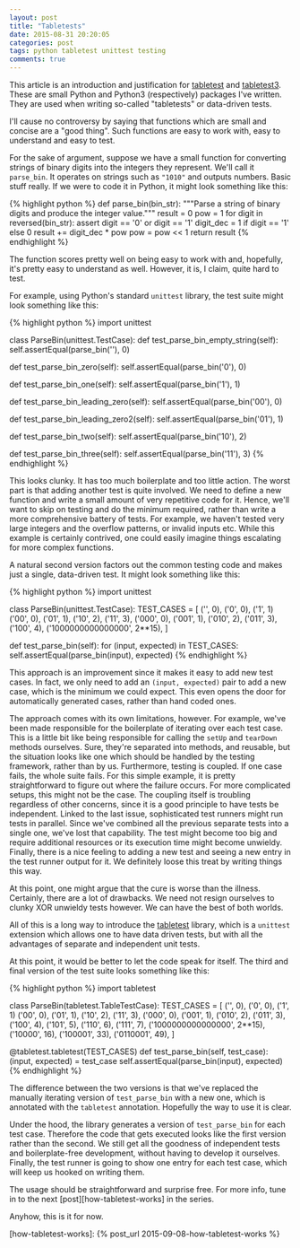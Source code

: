 ```yaml
---
layout: post
title: "Tabletests"
date: 2015-08-31 20:20:05
categories: post
tags: python tabletest unittest testing
comments: true
---
```

This article is an introduction and justification for [tabletest][tabletest] and [tabletest3][tabletest3]. These are small Python and Python3 (respectively) packages I've written. They are used when writing so-called "tabletests" or data-driven tests.

I'll cause no controversy by saying that functions which are small and concise are a "good thing". Such functions are easy to work with, easy to understand and easy to test.

For the sake of argument, suppose we have a small function for converting strings of binary digits into the integers they represent. We'll call it `parse_bin`. It operates on strings such as `"1010"` and outputs numbers. Basic stuff really. If we were to code it in Python, it might look something like this:

{% highlight python %}
def parse_bin(bin_str):
  """Parse a string of binary digits and produce the integer value."""
  result = 0
  pow = 1
  for digit in reversed(bin_str):
    assert digit == '0' or digit == '1'
    digit_dec = 1 if digit == '1' else 0
    result += digit_dec * pow
    pow = pow << 1
  return result
{% endhighlight %}

The function scores pretty well on being easy to work with and, hopefully, it's pretty easy to understand as well. However, it is, I claim, quite hard to test.

For example, using Python's standard `unittest` library, the test suite might look something like this:

{% highlight python %}
import unittest

class ParseBin(unittest.TestCase):
  def test_parse_bin_empty_string(self):
    self.assertEqual(parse_bin(''), 0)

  def test_parse_bin_zero(self):
    self.assertEqual(parse_bin('0'), 0)

  def test_parse_bin_one(self):
    self.assertEqual(parse_bin('1'), 1)

  def test_parse_bin_leading_zero(self):
    self.assertEqual(parse_bin('00'), 0)

  def test_parse_bin_leading_zero2(self):
    self.assertEqual(parse_bin('01'), 1)

  def test_parse_bin_two(self):
    self.assertEqual(parse_bin('10'), 2)

  def test_parse_bin_three(self):
    self.assertEqual(parse_bin('11'), 3)
{% endhighlight %}

This looks clunky. It has too much boilerplate and too little action. The worst part is that adding another test is quite involved. We need to define a new function and write a small amount of very repetitive code for it. Hence, we'll want to skip on testing and do the minimum required, rather than write a more comprehensive battery of tests. For example, we haven't tested very large integers and the overflow patterns, or invalid inputs etc. While this example is certainly contrived, one could easily imagine things escalating for more complex functions.

A natural second version factors out the common testing code and makes just a single, data-driven test. It might look something like this:

{% highlight python %}
import unittest

class ParseBin(unittest.TestCase):
  TEST_CASES = [
    ('', 0),
    ('0', 0),
    ('1', 1)
    ('00', 0),
    ('01', 1),
    ('10', 2),
    ('11', 3),
    ('000', 0),
    ('001', 1),
    ('010', 2),
    ('011', 3),
    ('100', 4),
    ('1000000000000000', 2**15),
    ]

  def test_parse_bin(self):
    for (input, expected) in TEST_CASES:
      self.assertEqual(parse_bin(input), expected)
{% endhighlight %}

This approach is an improvement since it makes it easy to add new test cases. In fact, we only need to add an `(input, expected)` pair to add a new case, which is the minimum we could expect. This even opens the door for automatically generated cases, rather than hand coded ones.

The approach comes with its own limitations, however. For example, we've been made responsible for the boilerplate of iterating over each test case. This is a little bit like being responsible for calling the `setUp` and `tearDown` methods ourselves. Sure, they're separated into methods, and reusable, but the situation looks like one which should be handled by the testing framework, rather than by us. Furthermore, testing is coupled. If one case fails, the whole suite fails. For this simple example, it is pretty straightforward to figure out where the failure occurs. For more complicated setups, this might not be the case. The coupling itself is troubling regardless of other concerns, since it is a good principle to have tests be independent. Linked to the last issue, sophisticated test runners might run tests in parallel. Since we've combined all the previous separate tests into a single one, we've lost that capability. The test might become too big and require additional resources or its execution time might become unwieldy. Finally, there is a nice feeling to adding a new test and seeing a new entry in the test runner output for it. We definitely loose this treat by writing things this way.

At this point, one might argue that the cure is worse than the illness. Certainly, there are a lot of drawbacks. We need not resign ourselves to clunky XOR unwieldy tests however. We can have the best of both worlds.

All of this is a long way to introduce the [tabletest][tabletest] library, which is a `unittest` extension which allows one to have data driven tests, but with all the advantages of separate and independent unit tests.

At this point, it would be better to let the code speak for itself. The third and final version of the test suite looks something like this:

{% highlight python %}
import tabletest

class ParseBin(tabletest.TableTestCase):
  TEST_CASES = [
    ('', 0),
    ('0', 0),
    ('1', 1)
    ('00', 0),
    ('01', 1),
    ('10', 2),
    ('11', 3),
    ('000', 0),
    ('001', 1),
    ('010', 2),
    ('011', 3),
    ('100', 4),
    ('101', 5),
    ('110', 6),
    ('111', 7),
    ('1000000000000000', 2**15),
    ('10000', 16),
    ('100001', 33),
    ('0110001', 49),
    ]

  @tabletest.tabletest(TEST_CASES)
  def test_parse_bin(self, test_case):
    (input, expected) = test_case
    self.assertEqual(parse_bin(input), expected)
{% endhighlight %}

The difference between the two versions is that we've replaced the manually iterating version of `test_parse_bin` with a new one, which is annotated with the `tabletest` annotation. Hopefully the way to use it is clear.

Under the hood, the library generates a version of `test_parse_bin` for each test case. Therefore the code that gets executed looks like the first version rather than the second. We still get all the goodness of independent tests and boilerplate-free development, without having to develop it ourselves. Finally, the test runner is going to show one entry for each test case, which will keep us hooked on writing them.

The usage should be straightforward and surprise free. For more info, tune in to the next [post][how-tabletest-works] in the series.

Anyhow, this is it for now.

[tabletest]: https://github.com/horia141/tabletest
[tabletest3]: https://github.com/horia141/tabletest3
[how-tabletest-works]: {% post_url 2015-09-08-how-tabletest-works %}
